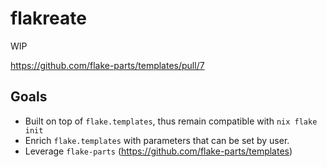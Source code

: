 # flakreate

WIP

https://github.com/flake-parts/templates/pull/7

## Goals

- Built on top of `flake.templates`, thus remain compatible with `nix flake init`
- Enrich `flake.templates` with parameters that can be set by user.
- Leverage `flake-parts` (https://github.com/flake-parts/templates)
